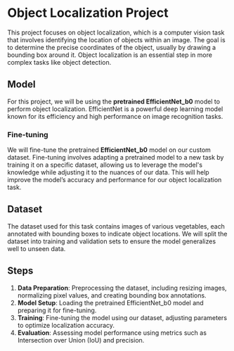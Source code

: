 # Object Localization Project

This project focuses on object localization, which is a computer vision task that involves identifying the location of objects within an image. The goal is to determine the precise coordinates of the object, usually by drawing a bounding box around it. Object localization is an essential step in more complex tasks like object detection.

## Model

For this project, we will be using the **pretrained EfficientNet_b0** model to perform object localization. EfficientNet is a powerful deep learning model known for its efficiency and high performance on image recognition tasks. 

### Fine-tuning

We will fine-tune the pretrained **EfficientNet_b0** model on our custom dataset. Fine-tuning involves adapting a pretrained model to a new task by training it on a specific dataset, allowing us to leverage the model's knowledge while adjusting it to the nuances of our data. This will help improve the model’s accuracy and performance for our object localization task.

## Dataset

The dataset used for this task contains images of various vegetables, each annotated with bounding boxes to indicate object locations. We will split the dataset into training and validation sets to ensure the model generalizes well to unseen data.

## Steps

1. **Data Preparation**: Preprocessing the dataset, including resizing images, normalizing pixel values, and creating bounding box annotations.
2. **Model Setup**: Loading the pretrained EfficientNet_b0 model and preparing it for fine-tuning.
3. **Training**: Fine-tuning the model using our dataset, adjusting parameters to optimize localization accuracy.
4. **Evaluation**: Assessing model performance using metrics such as Intersection over Union (IoU) and precision.

